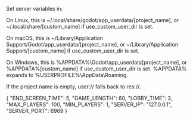 Set server variables in:

On Linux, this is ~/.local/share/godot/app_userdata/[project_name], or ~/.local/share/[custom_name] if use_custom_user_dir is set.

On macOS, this is ~/Library/Application Support/Godot/app_userdata/[project_name], or ~/Library/Application Support/[custom_name] if use_custom_user_dir is set.

On Windows, this is %APPDATA%\Godot\app_userdata\[project_name], or %APPDATA%\[custom_name] if use_custom_user_dir is set. %APPDATA% expands to %USERPROFILE%\AppData\Roaming.

If the project name is empty, user:// falls back to res://.

{
	"END_SCREEN_TIME": 5,
	"GAME_LENGTH": 60,
	"LOBBY_TIME": 3,
	"MAX_PLAYERS": 100,
	"MIN_PLAYERS": 1,
	"SERVER_IP": "127.0.0.1",
	"SERVER_PORT": 6969
}